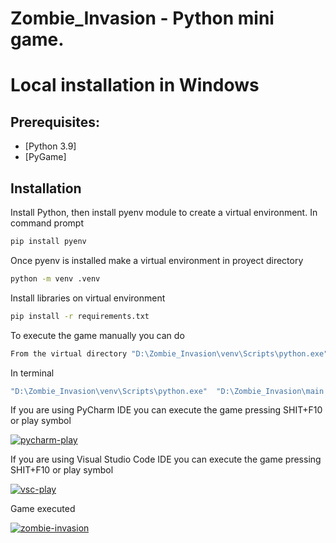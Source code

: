 Zombie_Invasion - Python mini game.
================

# Local installation in Windows

## Prerequisites:

  - [Python 3.9]
  - [PyGame]

## Installation

Install Python, then install pyenv module to create a virtual environment. In command prompt

```sh
pip install pyenv
```

Once pyenv is installed make a virtual environment in proyect directory
```sh
python -m venv .venv
```

Install libraries on virtual environment

```sh
pip install -r requirements.txt
```

To execute the game manually you can do

```sh
From the virtual directory "D:\Zombie_Invasion\venv\Scripts\python.exe" (taking all libraries) we excute "D:\Zombie_Invasion\main.py" 
```

In terminal

```sh
"D:\Zombie_Invasion\venv\Scripts\python.exe"  "D:\Zombie_Invasion\main.py" 
```

If you are using PyCharm IDE you can execute the game pressing SHIT+F10 or play symbol

<a href="https://ibb.co/z5PghN4"><img src="https://i.ibb.co/BPTJVwC/pycharm-play.png" alt="pycharm-play" border="0" /></a>

If you are using Visual Studio Code IDE you can execute the game pressing SHIT+F10 or play symbol

<a href="https://ibb.co/W3mbGLG"><img src="https://i.ibb.co/fSjhqsq/vsc-play.png" alt="vsc-play" border="0"></a>

Game executed

<a href="https://ibb.co/FKBCNVc"><img src="https://i.ibb.co/c1NVMLR/zombie-invasion.png" alt="zombie-invasion" border="0"></a>